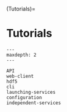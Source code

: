 (Tutorials)=
# Tutorials

```{toctree}
---
maxdepth: 2
---

API
web-client
hdf5
cli
launching-services
configuration
independent-services
```
